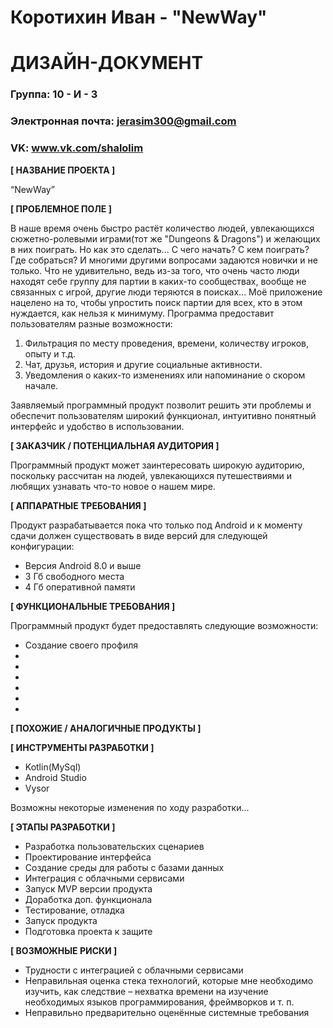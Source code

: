 # Коротихин Иван - "NewWay"
# ДИЗАЙН-ДОКУМЕНТ

### Группа: 10 - И - 3
### Электронная почта: jerasim300@gmail.com
### VK: www.vk.com/shalolim


**[ НАЗВАНИЕ ПРОЕКТА ]**

“NewWay”

**[ ПРОБЛЕМНОЕ ПОЛЕ ]**

В наше время очень быстро растёт количество людей, увлекающихся сюжетно-ролевыми играми(тот же "Dungeons & Dragons") и желающих в них поиграть. Но как это сделать... С чего начать? С кем поиграть? Где собраться? И многими другими вопросами задаются новички и не только. Что не удивительно, ведь из-за того, что очень часто люди находят себе группу для партии в каких-то сообществах, вообще не связанных с игрой, другие люди теряются в поисках... Моё приложение нацелено на то, чтобы упростить поиск партии для всех, кто в этом нуждается, как нельзя к минимуму. Программа предоставит пользователям разные возможности:
1) Фильтрация по месту проведения, времени, количеству игроков, опыту и т.д.
2) Чат, друзья, история и другие социальные активности.
3) Уведомления о каких-то изменениях или напоминание о скором начале.

Заявляемый программный продукт позволит решить эти проблемы и обеспечит пользователям широкий функционал, интуитивно понятный интерфейс и удобство в использовании. 

**[ ЗАКАЗЧИК / ПОТЕНЦИАЛЬНАЯ АУДИТОРИЯ ]**

Программный продукт может заинтересовать широкую аудиторию, поскольку рассчитан на людей, увлекающихся путешествиями и любящих узнавать что-то новое о нашем мире.

**[ АППАРАТНЫЕ ТРЕБОВАНИЯ ]** 

Продукт разрабатывается пока что только под Android и к моменту сдачи должен существовать в виде версий для следующей конфигурации:

* Версия Android 8.0 и выше
* 3 Гб свободного места
* 4 Гб оперативной памяти

**[ ФУНКЦИОНАЛЬНЫЕ ТРЕБОВАНИЯ ]**

Программный продукт будет предоставлять следующие возможности:
* Создание своего профиля
* 
* 
* 
* 
* 
* 

**[ ПОХОЖИЕ / АНАЛОГИЧНЫЕ ПРОДУКТЫ ]**



**[ ИНСТРУМЕНТЫ РАЗРАБОТКИ ]**

*	Kotlin(MySql)
*	Android Studio
*	Vysor

Возможны некоторые изменения по ходу разработки...

**[ ЭТАПЫ РАЗРАБОТКИ ]**

*	Разработка пользовательских сценариев
*	Проектирование интерфейса
*	Создание среды для работы с базами данных
*	Интеграция с облачными сервисами
*	Запуск MVP версии продукта
*	Доработка доп. функционала
*	Тестирование, отладка
*	Запуск продукта
*	Подготовка проекта к защите

**[ ВОЗМОЖНЫЕ РИСКИ ]**

*	Трудности с интеграцией с облачными сервисами
*	Неправильная оценка стека технологий, которые мне необходимо изучить, как следствие – нехватка времени на изучение необходимых языков программирования, фреймворков и т. п.
*	Неправильно предварительно оценённые системные требования
